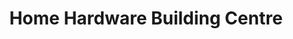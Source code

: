 ---
title: "Home Hardware Building Centre"
url: /high-level/home-hardware-building-centre/
shop: Baumarkt
---